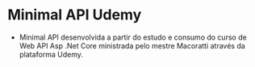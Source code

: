# Minimal API Udemy
- Minimal API desenvolvida a partir do estudo e consumo do curso de Web API Asp .Net Core ministrada pelo mestre Macoratti através da plataforma Udemy. 
